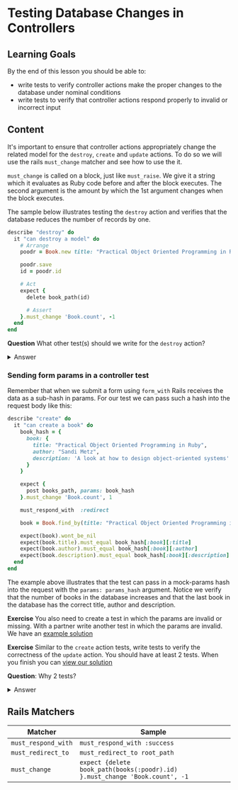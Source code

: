 # Testing Database Changes in Controllers

## Learning Goals

By the end of this lesson you should be able to:

- write tests to verify controller actions make the proper changes to the database under nominal conditions
- write tests to verify that controller actions respond properly to invalid or incorrect input

## Content

It's important to ensure that controller actions appropriately change the related model for the `destroy`, `create` and `update` actions.  To do so we will use the rails `must_change` matcher and see how to use the it.

`must_change` is called on a block, just like `must_raise`.  We give it a string which it evaluates as Ruby code before and after the block executes.  The second argument is the amount by which the 1st argument changes when the block executes.  

The sample below illustrates testing the `destroy` action and verifies that the database reduces the number of records by one.

```ruby
describe "destroy" do
  it "can destroy a model" do
    # Arrange
    poodr = Book.new title: "Practical Object Oriented Programming in Ruby", author: "Sandi Metz"

    poodr.save
    id = poodr.id

    # Act
    expect {
      delete book_path(id)

      # Assert
    }.must_change 'Book.count', -1
  end
end
```

**Question** What other test(s) should we write for the `destroy` action?

<details>
  <summary>Answer</summary>
  You should test for a delete request with an invalid or nonexistant id.
</details>


### Sending form params in a controller test

Remember that when we submit a form using `form_with` Rails receives the data as a sub-hash in params.  For our test we can pass such a hash into the request body like this:

```ruby
describe "create" do
  it "can create a book" do
    book_hash = {
      book: {
        title: "Practical Object Oriented Programming in Ruby",
        author: "Sandi Metz",
        description: 'A look at how to design object-oriented systems'
      }
    }

    expect {
      post books_path, params: book_hash
    }.must_change 'Book.count', 1

    must_respond_with  :redirect

    book = Book.find_by(title: "Practical Object Oriented Programming in Ruby")

    expect(book).wont_be_nil
    expect(book.title).must_equal book_hash[:book][:title]
    expect(book.author).must_equal book_hash[:book][:author]
    expect(book.description).must_equal book_hash[:book][:description]
  end
end
```

The example above illustrates that the test can pass in a mock-params hash into the request with the `params: params_hash` argument.  Notice we verify that the number of books in the database increases and that the last book in the database has the correct title, author and description.

**Exercise** You also need to create a test in which the params are invalid or missing.  With a partner write another test in which the params are invalid.  We have an [example solution](code_samples/create_controller_test.rb)

**Exercise** Similar to the `create` action tests, write tests to verify the correctness of the `update` action.  You should have at least 2 tests. When you finish you can [view our solution](./code_samples/update_controller_test.rb)

**Question**: Why 2 tests?

<details>
  <summary>
    Answer
  </summary>
  Your tests should check for a valid update, and an update to a nonexistant Book.
</details>

## Rails Matchers

|   Matcher	|   Sample	|
|---	|---	|
|   `must_respond_with`	|   `must_respond_with :success`	|
|   `must_redirect_to`	|   `must_redirect_to root_path`	|
|   `must_change`	|   `expect {delete book_path(books(:poodr).id) }.must_change 'Book.count', -1`	|